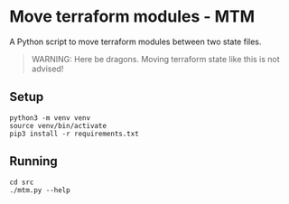 # Move terraform modules - MTM

A Python script to move terraform modules between two state files.

> WARNING: Here be dragons. Moving terraform state like this is not advised!

## Setup

```
python3 -m venv venv
source venv/bin/activate
pip3 install -r requirements.txt
```

## Running

```
cd src
./mtm.py --help
```
